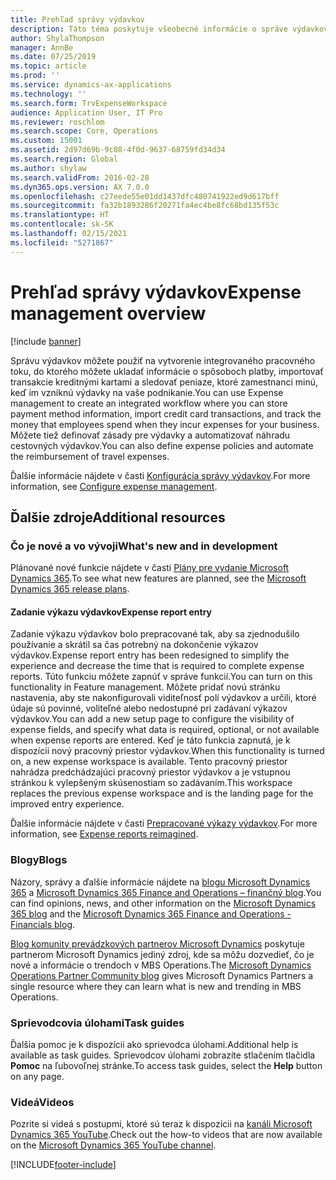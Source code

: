 ```yaml
---
title: Prehľad správy výdavkov
description: Táto téma poskytuje všeobecné informácie o správe výdavkov a odkazy na ďalšie zdroje. Správu výdavkov môžete použiť na vytvorenie integrovaného pracovného toku, do ktorého môžete ukladať informácie o spôsoboch platby, importovať transakcie kreditnými kartami a sledovať peniaze, ktoré zamestnanci minú, keď im vzniknú výdavky na vaše podnikanie.
author: ShylaThompson
manager: AnnBe
ms.date: 07/25/2019
ms.topic: article
ms.prod: ''
ms.service: dynamics-ax-applications
ms.technology: ''
ms.search.form: TrvExpenseWorkspace
audience: Application User, IT Pro
ms.reviewer: roschlom
ms.search.scope: Core, Operations
ms.custom: 15001
ms.assetid: 2d97d69b-9c08-4f0d-9637-68759fd34d34
ms.search.region: Global
ms.author: shylaw
ms.search.validFrom: 2016-02-28
ms.dyn365.ops.version: AX 7.0.0
ms.openlocfilehash: c27eede55e01dd1437dfc480741922ed9d617bff
ms.sourcegitcommit: fa32b1893286f20271fa4ec4be8fc68bd135f53c
ms.translationtype: HT
ms.contentlocale: sk-SK
ms.lasthandoff: 02/15/2021
ms.locfileid: "5271867"
---
```

# <a name="expense-management-overview"></a><span data-ttu-id="6e86b-104">Prehľad správy výdavkov</span><span class="sxs-lookup"><span data-stu-id="6e86b-104">Expense management overview</span></span>

[!include [banner](../includes/banner.md)]

<span data-ttu-id="6e86b-105">Správu výdavkov môžete použiť na vytvorenie integrovaného pracovného toku, do ktorého môžete ukladať informácie o spôsoboch platby, importovať transakcie kreditnými kartami a sledovať peniaze, ktoré zamestnanci minú, keď im vzniknú výdavky na vaše podnikanie.</span><span class="sxs-lookup"><span data-stu-id="6e86b-105">You can use Expense management to create an integrated workflow where you can store payment method information, import credit card transactions, and track the money that employees spend when they incur expenses for your business.</span></span> <span data-ttu-id="6e86b-106">Môžete tiež definovať zásady pre výdavky a automatizovať náhradu cestovných výdavkov.</span><span class="sxs-lookup"><span data-stu-id="6e86b-106">You can also define expense policies and automate the reimbursement of travel expenses.</span></span>

<span data-ttu-id="6e86b-107">Ďalšie informácie nájdete v časti [Konfigurácia správy výdavkov](plan-expense-management.md).</span><span class="sxs-lookup"><span data-stu-id="6e86b-107">For more information, see [Configure expense management](plan-expense-management.md).</span></span>

## <a name="additional-resources"></a><span data-ttu-id="6e86b-108">Ďalšie zdroje</span><span class="sxs-lookup"><span data-stu-id="6e86b-108">Additional resources</span></span>

### <a name="whats-new-and-in-development"></a><span data-ttu-id="6e86b-109">Čo je nové a vo vývoji</span><span class="sxs-lookup"><span data-stu-id="6e86b-109">What's new and in development</span></span>

<span data-ttu-id="6e86b-110">Plánované nové funkcie nájdete v časti [Plány pre vydanie Microsoft Dynamics 365](https://go.microsoft.com/fwlink/?linkid=2010158).</span><span class="sxs-lookup"><span data-stu-id="6e86b-110">To see what new features are planned, see the [Microsoft Dynamics 365 release plans](https://go.microsoft.com/fwlink/?linkid=2010158).</span></span>

#### <a name="expense-report-entry"></a><span data-ttu-id="6e86b-111">Zadanie výkazu výdavkov</span><span class="sxs-lookup"><span data-stu-id="6e86b-111">Expense report entry</span></span>

<span data-ttu-id="6e86b-112">Zadanie výkazu výdavkov bolo prepracované tak, aby sa zjednodušilo používanie a skrátil sa čas potrebný na dokončenie výkazov výdavkov.</span><span class="sxs-lookup"><span data-stu-id="6e86b-112">Expense report entry has been redesigned to simplify the experience and decrease the time that is required to complete expense reports.</span></span> <span data-ttu-id="6e86b-113">Túto funkciu môžete zapnúť v správe funkcií.</span><span class="sxs-lookup"><span data-stu-id="6e86b-113">You can turn on this functionality in Feature management.</span></span> <span data-ttu-id="6e86b-114">Môžete pridať novú stránku nastavenia, aby ste nakonfigurovali viditeľnosť polí výdavkov a určili, ktoré údaje sú povinné, voliteľné alebo nedostupné pri zadávaní výkazov výdavkov.</span><span class="sxs-lookup"><span data-stu-id="6e86b-114">You can add a new setup page to configure the visibility of expense fields, and specify what data is required, optional, or not available when expense reports are entered.</span></span> <span data-ttu-id="6e86b-115">Keď je táto funkcia zapnutá, je k dispozícii nový pracovný priestor výdavkov.</span><span class="sxs-lookup"><span data-stu-id="6e86b-115">When this functionality is turned on, a new expense workspace is available.</span></span> <span data-ttu-id="6e86b-116">Tento pracovný priestor nahrádza predchádzajúci pracovný priestor výdavkov a je vstupnou stránkou k vylepšeným skúsenostiam so zadávaním.</span><span class="sxs-lookup"><span data-stu-id="6e86b-116">This workspace replaces the previous expense workspace and is the landing page for the improved entry experience.</span></span>

<span data-ttu-id="6e86b-117">Ďalšie informácie nájdete v časti [Prepracované výkazy výdavkov](ExpenseWorkspaceNew.md).</span><span class="sxs-lookup"><span data-stu-id="6e86b-117">For more information, see [Expense reports reimagined](ExpenseWorkspaceNew.md).</span></span>

### <a name="blogs"></a><span data-ttu-id="6e86b-118">Blogy</span><span class="sxs-lookup"><span data-stu-id="6e86b-118">Blogs</span></span>

<span data-ttu-id="6e86b-119">Názory, správy a ďalšie informácie nájdete na [blogu Microsoft Dynamics 365](https://community.dynamics.com/b/msftdynamicsblog?c=Enterprise) a [Microsoft Dynamics 365 Finance and Operations – finančný blog](https://community.dynamics.com/365/financeandoperations/b/financials).</span><span class="sxs-lookup"><span data-stu-id="6e86b-119">You can find opinions, news, and other information on the [Microsoft Dynamics 365 blog](https://community.dynamics.com/b/msftdynamicsblog?c=Enterprise) and the [Microsoft Dynamics 365 Finance and Operations - Financials blog](https://community.dynamics.com/365/financeandoperations/b/financials).</span></span>

<span data-ttu-id="6e86b-120">[Blog komunity prevádzkových partnerov Microsoft Dynamics](https://community.dynamics.com/partner/b/operationspartnercommunityblog) poskytuje partnerom Microsoft Dynamics jediný zdroj, kde sa môžu dozvedieť, čo je nové a informácie o trendoch v MBS Operations.</span><span class="sxs-lookup"><span data-stu-id="6e86b-120">The [Microsoft Dynamics Operations Partner Community blog](https://community.dynamics.com/partner/b/operationspartnercommunityblog) gives Microsoft Dynamics Partners a single resource where they can learn what is new and trending in MBS Operations.</span></span>

### <a name="task-guides"></a><span data-ttu-id="6e86b-121">Sprievodcovia úlohami</span><span class="sxs-lookup"><span data-stu-id="6e86b-121">Task guides</span></span>

<span data-ttu-id="6e86b-122">Ďalšia pomoc je k dispozícii ako sprievodca úlohami.</span><span class="sxs-lookup"><span data-stu-id="6e86b-122">Additional help is available as task guides.</span></span> <span data-ttu-id="6e86b-123">Sprievodcov úlohami zobrazíte stlačením tlačidla **Pomoc** na ľubovoľnej stránke.</span><span class="sxs-lookup"><span data-stu-id="6e86b-123">To access task guides, select the **Help** button on any page.</span></span>

### <a name="videos"></a><span data-ttu-id="6e86b-124">Videá</span><span class="sxs-lookup"><span data-stu-id="6e86b-124">Videos</span></span>

<span data-ttu-id="6e86b-125">Pozrite si videá s postupmi, ktoré sú teraz k dispozícii na [kanáli Microsoft Dynamics 365 YouTube](https://www.youtube.com/channel/UCJGCg4rB3QSs8y_1FquelBQ).</span><span class="sxs-lookup"><span data-stu-id="6e86b-125">Check out the how-to videos that are now available on the [Microsoft Dynamics 365 YouTube channel](https://www.youtube.com/channel/UCJGCg4rB3QSs8y_1FquelBQ).</span></span>


[!INCLUDE[footer-include](../includes/footer-banner.md)]
